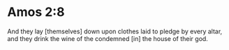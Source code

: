 # Amos 2:8

And they lay [themselves] down upon clothes laid to pledge by every altar, and they drink the wine of the condemned [in] the house of their god.